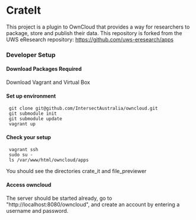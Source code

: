 CrateIt 
=======

This project is a plugin to OwnCloud that provides a way for researchers to package, store and publish their data.  This repository is forked from the UWS eResearch repository: https://github.com/uws-eresearch/apps 

### Developer Setup

#### Download Packages Required
Download Vagrant and Virtual Box

#### Set up environment

     git clone git@github.com/IntersectAustralia/owncloud.git
     git submodule init
     git submodule update
     vagrant up
     
#### Check your setup
     
     vagrant ssh
     sudo su -
     ls /var/www/html/owncloud/apps
     
You should see the directories crate_it and file_previewer

#### Access owncloud
The server should be started already, go to "http://localhost:8080/owncloud", and create an account by entering a username and password.
    
